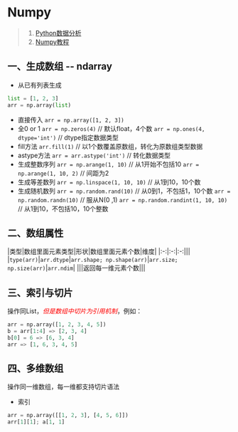 # Numpy 
>1. [Python数据分析](https://www.bilibili.com/video/BV1yi4y147A2?p=2 "numpy")
>2. [Numpy教程](https://www.runoob.com/numpy/numpy-tutorial.html "numpy")

## 一、生成数组 -- ndarray
+ 从已有列表生成
```python
list = [1, 2, 3]
arr = np.array(list)
```
+ 直接传入
`arr = np.array([1, 2, 3])`
+ 全0 or 1
`arr = np.zeros(4)`	// 默认float，4个数
`arr = np.ones(4, dtype='int')`	// dtype指定数据类型
+ fill方法
`arr.fill(1)`	// 以1个数覆盖原数组，转化为原数组类型数据
+ astype方法
`arr = arr.astype('int')`	// 转化数据类型
+ 生成整数序列
`arr = np.arange(1, 10)`	// 从1开始不包括10
`arr = np.arange(1, 10, 2)`	// 间距为2
+ 生成等差数列
`arr = np.linspace(1, 10, 10)`	// 从1到10，10个数
+ 生成随机数列
`arr = np.random.rand(10)`	// 从0到1，不包括1，10个数
`arr = np.random.randn(10)`	// 服从N(0 ,1)
`arr = np.random.randint(1, 10, 10)`	// 从1到10，不包括10，10个整数
## 二、数组属性
|类型|数组里面元素类型|形状|数组里面元素个数|维度|
|:-:|:-:|:-:|||
|`type(arr)`|`arr.dtype`|`arr.shape; np.shape(arr)`|`arr.size; np.size(arr)`|`arr.ndim`|
|||返回每一维元素个数|||
## 三、索引与切片
操作同List，*<span style="color:red">但是数组中切片为引用机制</span>*，例如：
```python
arr = np.array([1, 2, 3, 4, 5])
b = arr[1:4] => [2, 3, 4]
b[0] = 6 => [6, 3, 4]
arr => [1, 6, 3, 4, 5]
```
## 四、多维数组
操作同一维数组，每一维都支持切片语法
+ 索引
```python
arr = np.array([[1, 2, 3], [4, 5, 6]])
arr[1][1]; a[1, 1]
```

